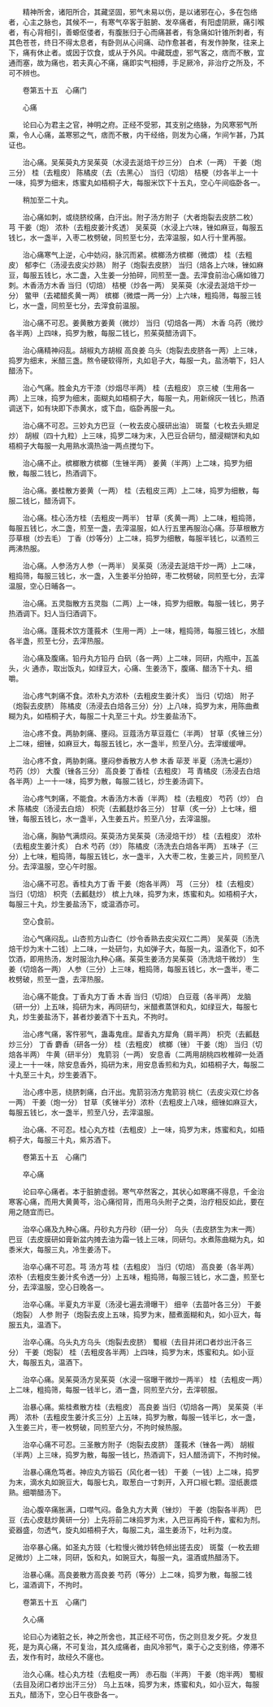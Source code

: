 <!-- { "loadSidebar": true } -->
　　精神所舍，诸阳所合，其藏坚固，邪气未易以伤，是以诸邪在心，多在包络者，心主之脉也，其候不一，有寒气卒客于脏腑、发卒痛者，有阳虚阴厥，痛引喉者，有心背相引，善螈伛偻者，有腹胀归于心而痛甚者，有急痛如针锥所刺者，有其色苍苍，终日不得太息者，有卧则从心间痛、动作愈甚者，有发作肿聚，往来上下，痛有休止者。或因于饮食，或从于外风。中藏既虚，邪气客之，痞而不散，宜通而塞，故为痛也，若夫真心不痛，痛即实气相搏，手足厥冷，非治疗之所及，不可不辨也。

　　卷第五十五　心痛门

　　心痛

　　论曰心为君主之官，神明之府。正经不受邪，其支别之络脉，为风寒邪气所乘，令人心痛，盖寒邪之气，痞而不散，内干经络，则发为心痛，乍间乍甚，乃其证也。

　　治心痛。吴茱萸丸方吴茱萸（水浸去涎焙干炒三分） 白术（一两） 干姜（炮三分） 桂（去粗皮） 陈橘皮（去（去黑心） 当归（切焙） 桔梗（炒各半上一十一味，捣罗为细末，炼蜜丸如梧桐子大，每服米饮下十五丸，空心午间临卧各一。

　　稍加至二十丸。

　　治心痛如刺，或绕脐绞痛，白汗出。附子汤方附子（大者炮裂去皮脐二枚） 芎 干姜（炮） 浓朴（去粗皮姜汁炙透） 吴茱萸（水浸上六味，锉如麻豆，每服五钱匕，水一盏半，入枣二枚劈破，同煎至七分，去滓温服，如人行十里再服。

　　治心痛寒气上逆，心中妨闷，脉沉而紧。槟榔汤方槟榔（微煨） 桂（去粗皮） 郁李仁（汤浸去皮尖炒熟） 附子（炮裂去皮脐） 当归（焙各上六味，锉如麻豆，每服五钱匕，水二盏，入生姜一分拍碎，同煎至一盏。去滓食前治心痛如锥刀刺。木香汤方木香 当归（切焙） 桔梗（炒各一两） 吴茱萸（水浸去涎焙干炒一分） 鳖甲（去裙醋炙黄一两） 槟榔（微煨一两一分）上六味，粗捣筛，每服三钱匕，水一盏，同煎至七分，去滓食前温服。

　　治心痛不可忍。姜黄散方姜黄（微炒） 当归（切焙各一两） 木香 乌药（微炒各半两）上四味，捣罗为散，每服二钱匕，煎茱萸醋汤调下。

　　治心痛精神闷乱。胡椒丸方胡椒 高良姜 乌头（炮裂去皮脐各一两）上三味，捣罗为细末，米醋三盏。熬令硬软得所，丸如皂子大，每服一丸，盐汤嚼下，妇人醋汤下。

　　治心气痛。胜金丸方干漆（炒烟尽半两） 桂（去粗皮） 京三棱（生用各一两）上三味，捣罗为细末，面糊丸如梧桐子大，每服一丸，用新绵灰一钱匕，热酒调送下，如有块即下赤黄水，或下血，临卧再服一丸。

　　治心痛不可忍。三妙丸方巴豆（一枚去皮心膜研出油） 斑蝥（七枚去头翅足炒） 胡椒（四十九粒）上三味，捣罗二味为末，入巴豆合研匀，醋浸糊饼和丸如梧桐子大每服一丸用熟水滴热油一两点搅匀下。

　　治心痛不止。槟榔散方槟榔（生锉半两） 姜黄（半两）上二味，捣罗为细散，每服二钱匕，热酒调下。

　　治心痛。姜桂散方姜黄（一两） 桂（去粗皮三两）上二味，捣罗为细散，每服二钱匕，醋汤调下。

　　治心痛。桂心汤方桂（去粗皮一两半） 甘草（炙黄一两）上二味，粗捣筛，每服五钱匕，水二盏，煎至一盏，去滓温服，如人行五里再服治心痛。莎草根散方莎草根（炒去毛） 丁香（炒等分）上二味，捣罗为细散，每服半钱匕，以酒煎三两沸热服。

　　治心痛。人参汤方人参（一两半） 吴茱萸（汤浸去涎焙干炒一两）上二味，粗捣筛，每服三钱匕，水一盏，入生姜半分拍碎，枣二枚劈破，同煎至七分，去滓温服，空心日晡各一。

　　治心痛。五灵脂散方五灵脂（二两）上一味，捣罗为细散。每服一钱匕，男子热酒调下。妇人当归酒调下。

　　治心痛。蓬莪术饮方蓬莪术（生用一两）上一味，粗捣筛，每服三钱匕，水醋各半盏，煎至七分，去滓热服。

　　治心痛及腹痛。铅丹丸方铅丹 白矾（各一两）上二味，同研，内瓶中，瓦盖头，火 通赤，取出饭丸，如绿豆大，心痛、生姜汤下，腹痛、醋汤下十丸、细嚼。

　　治心疼气刺痛不食。浓朴丸方浓朴（去粗皮生姜汁炙） 当归（切焙） 附子（炮裂去皮脐） 陈橘皮（汤浸去白焙各三分）分）上八味，捣罗为末，用陈曲煮糊为丸，如梧桐子大，每服二十丸至三十丸。炒生姜盐汤下。

　　治心疼不食。两胁刺痛、壅闷。豆蔻汤方草豆蔻仁（半两） 甘草（炙锉三分）上二味，细锉，如麻豆大，每服五钱匕，水一盏半，煎至八分。去滓缓缓呷。

　　治心疼不食，两胁刺痛。壅闷参香散方人参 木香 荜茇 半夏（汤洗七遍炒） 芍药（炒） 大腹（锉各三分） 高良姜 丁香桂（去粗皮） 芎 青橘皮（汤浸去白焙各半两）上一十一味，捣罗为散，每服二钱匕，炒生姜汤调下。

　　治心疼气刺痛，不能食。木香汤方木香（半两） 桂（去粗皮） 芍药（炒） 白术 陈橘皮（汤浸去白焙） 枳壳（去瓤麸炒各三分） 甘草（炙一分）上七味，细锉，每服五钱匕，水一盏半，入生姜五片。煎至八分，去滓温服。

　　治心痛，胸胁气满烦闷。茱萸汤方吴茱萸（汤浸焙干炒） 桂（去粗皮） 浓朴（去粗皮生姜汁炙） 白术 芍药（炒） 陈橘皮（汤洗去白焙各半两） 五味子（三分）上七味，粗捣筛，每服五钱匕，水一盏半，入大枣二枚，生姜三片，同煎至八分。去滓温服，空心午时服。

　　治心痛不可忍。香桂丸方丁香 干姜（炮各半两） 芎 （三分） 桂（去粗皮） 当归（切焙） 枳壳（去瓤麸炒） 槟上九味，捣罗为末，炼蜜和丸。如梧桐子大，每服三十丸，炒生姜盐汤下，或温酒亦可。

　　空心食前。

　　治心气痛闷乱。山杏煎方山杏仁（炒令香熟去皮尖双仁二两） 吴茱萸（汤洗焙干炒为末十二钱）上二味，一处研匀，丸如弹子大，每服一丸，温酒化下，如不饮酒，即用热汤，发时服治九种心痛。茱萸生姜汤方吴茱萸（汤洗焙干微炒） 生姜（切焙各一两） 人参（三分）上三味，粗捣筛，每服五钱匕，水一盏半，枣二枚劈破，煎至一盏，去滓热服。

　　治心痛不能食。丁香丸方丁香 木香 当归（切焙） 白豆蔻（各半两） 龙脑（研一分）上五味，捣研为末，再同研匀，米醋煮蒸饼和丸，如绿豆大，每服七丸，炒生姜盐汤下，甚者炒姜酒下十五丸，不拘时。

　　治心疼气痛，客忤邪气，蛊毒鬼疰。犀香丸方犀角（屑半两） 枳壳（去瓤麸炒三分） 丁香 麝香（研各一分） 桂（去粗皮） 槟榔（锉） 干姜（炮） 当归（切焙各半两） 牛黄（研半分） 鬼箭羽（一两） 安息香（二两用胡桃四枚椎碎一处酒浸上一十一味，除安息香外，捣研为末，用安息香煎和为丸，如梧桐子大，每服二十丸至三十丸，炒生姜酒下。

　　治心疼中恶，绕脐刺痛，白汗出。鬼箭羽汤方鬼箭羽 桃仁（去皮尖双仁炒各一两） 干姜（炮一分） 甘草（炙锉半分）浓朴（去粗皮上八味，细锉如麻豆大，每服五钱匕，水一盏半，煎至八分，去滓温服。

　　治心痛、不可忍。桂心丸方桂（去粗皮）上一味，捣罗为末，炼蜜和丸，如梧桐子大，每服三十丸，紫苏酒下。

　　卷第五十五　心痛门

　　卒心痛

　　论曰卒心痛者。本于脏腑虚弱。寒气卒然客之，其状心如寒痛不得息，千金治寒客心痛，而用大黄黄芩，治心痛彻背，而用乌头附子之类，治疗相反如此，要在用之随宜而已。

　　治卒心痛及九种心痛。丹砂丸方丹砂（研一分） 乌头（去皮脐生为末一两） 巴豆（去皮膜研如膏新盆内摊去油为霜一钱上三味，同研匀。水煮陈曲糊为丸，如黍米大，每服三丸，冷生姜汤下。

　　治卒心痛不可忍。芎 汤方芎 桂（去粗皮） 当归（切焙） 高良姜（各半两） 浓朴（去粗皮生姜汁炙令透一分）上五味，粗捣筛，每服三钱匕，水二盏，煎至七分，去滓温服，空心日晚各一。

　　治卒心痛。半夏丸方半夏（汤浸七遍去滑曝干） 细辛（去苗叶各三分） 干姜（炮裂） 人参 附子（炮裂去皮上五味，捣罗为末，醋煮面糊和丸，如小豆大，每服五丸，温酒下。

　　治卒心痛。乌头丸方乌头（炮裂去皮脐） 蜀椒（去目并闭口者炒出汗各三分） 干姜（炮裂） 桂（去粗皮各半两）上四味，捣罗为末，炼蜜和丸。如小豆大，每服五丸，温酒下。

　　治卒心痛。吴茱萸汤方吴茱萸（水浸一宿曝干微炒一两半） 桂（去粗皮一两）上二味，粗捣筛，每服一钱半匕，酒一盏，同煎至六分，去滓顿服。

　　治暴心痛。紫桂煮散方桂（去粗皮） 高良姜 当归（切焙各一两） 吴茱萸（半两） 浓朴（去粗皮生姜汁炙三分）上五味，捣罗为散，每服一钱半匕，水一盏，入生姜三片，枣一枚劈破，同煎至六分，不拘时候热服。

　　治卒心痛不可忍。三圣散方附子（炮裂去皮脐） 蓬莪术（锉各一两） 胡椒（半两）上三味，捣罗为散，每服一钱匕，热酒调下，妇人醋汤调下，不拘时候。

　　治暴心痛危笃者。神应丸方锻石（风化者一钱） 干姜（一钱）上二味，捣罗为末，滴水丸如豌豆大，每服七丸，取葱白一寸刺开，入开口椒七颗。湿纸裹煨熟。细嚼醋汤下。

　　治心腹卒痛胀满，口噤气闷。备急丸方大黄（锉炒） 干姜（炮裂各半两） 巴豆（去心皮麸炒黄研一分）上先将前二味捣罗为末，入巴豆再捣千杵，蜜和为剂。瓷器盛，勿透气，旋丸如梧桐子大，每服二丸，温生姜汤下，吐利为度。

　　治卒暴心痛。如圣丸方豉（七粒慢火微炒转色倾出搓去皮） 斑蝥（一枚去翅足微炒）上二味，同研，饭和丸，如豌豆大，每服一丸，温酒或热醋汤下。

　　治暴心痛。高良姜散方高良姜 芍药（等分）上二味，捣罗为散，每服二钱匕，温酒调下，不拘时。

　　卷第五十五　心痛门

　　久心痛

　　论曰心为诸脏之长，神之所舍也，其正经不可伤，伤之则旦发夕死。夕发旦死，是为真心痛，不可复治，其久成痛者，由风冷邪气，乘于心之支别络，停滞不去，发作有时，故经久不瘥也。

　　治久心痛。桂心丸方桂（去粗皮一两） 赤石脂（半两） 干姜（炮半两） 蜀椒（去目及闭口者炒出汗三分） 乌上五味，捣罗为末，炼蜜和丸，如小豆大，每服五丸，醋汤下，空心日午夜卧各一。

